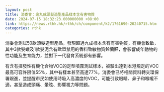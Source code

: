 ```yaml
---
layout: post
title: 消委會：逾九成頭髮造型產品樣本含有害物質
date: 2024-07-15 18:32:23.000000000 +08:00
link: https://news.rthk.hk/rthk/ch/component/k2/1761690-20240715.htm
categories: rthk
---
```


消委會測試50款頭髮造型產品，發現超過九成樣本含有有害物質，有機會致敏，其中3款髮蠟及1款髮泥含有歐盟禁用的香料致敏物質鈴蘭醛，會影響成年動物的性功能及生育能力，並對下一代發育系統都有影響。

有含有揮發性有機化合物VOC的定型噴霧測試樣本，被驗出達到本港規定的VOC最高可容許限值55%，其中有樣本甚至高達77%，消委會已將相關資料轉交環保署跟進，並提醒市民如使用時吸入高濃度的VOC，可能引致眼睛、鼻子和喉嚨不適，甚至造成頭痛、暈眩、影響視力等問題。
